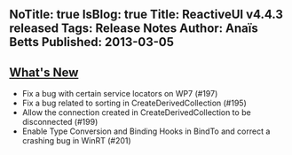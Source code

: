 NoTitle: true
IsBlog: true
Title: ReactiveUI v4.4.3 released
Tags: Release Notes
Author: Anaïs Betts
Published: 2013-03-05
---

## [What's New](https://github.com/reactiveui/reactiveui/compare/4.4.2...4.4.3)
- Fix a bug with certain service locators on WP7 (#197)
- Fix a bug related to sorting in CreateDerivedCollection (#195)
- Allow the connection created in CreateDerivedCollection to be disconnected (#199)
- Enable Type Conversion and Binding Hooks in BindTo and correct a crashing bug in WinRT (#201)
